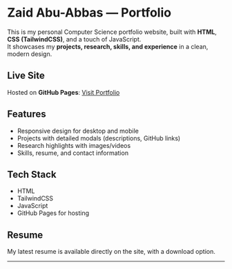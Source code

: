 # Zaid Abu-Abbas — Portfolio

This is my personal Computer Science portfolio website, built with **HTML**, **CSS (TailwindCSS)**, and a touch of JavaScript.  
It showcases my **projects, research, skills, and experience** in a clean, modern design.

## Live Site
Hosted on **GitHub Pages**: [Visit Portfolio](https://zabu24.github.io/Zaid-Abu-Abbas-Portfolio/)

## Features
- Responsive design for desktop and mobile
- Projects with detailed modals (descriptions, GitHub links)
- Research highlights with images/videos
- Skills, resume, and contact information

## Tech Stack
- HTML
- TailwindCSS
- JavaScript
- GitHub Pages for hosting

## Resume
My latest resume is available directly on the site, with a download option.

---
